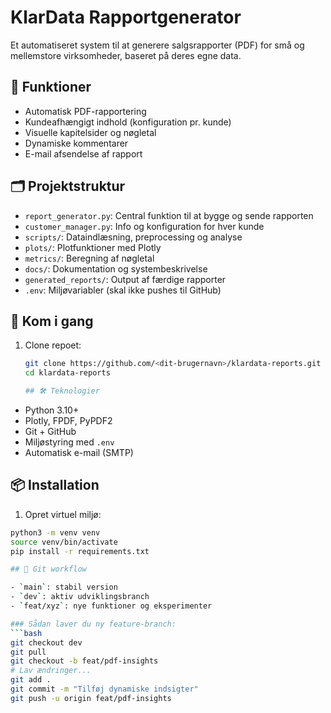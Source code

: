 # KlarData Rapportgenerator

Et automatiseret system til at generere salgsrapporter (PDF) for små og mellemstore virksomheder, baseret på deres egne data.

## 🧠 Funktioner

- Automatisk PDF-rapportering
- Kundeafhængigt indhold (konfiguration pr. kunde)
- Visuelle kapitelsider og nøgletal
- Dynamiske kommentarer
- E-mail afsendelse af rapport

## 🗂 Projektstruktur

- `report_generator.py`: Central funktion til at bygge og sende rapporten
- `customer_manager.py`: Info og konfiguration for hver kunde
- `scripts/`: Dataindlæsning, preprocessing og analyse
- `plots/`: Plotfunktioner med Plotly
- `metrics/`: Beregning af nøgletal
- `docs/`: Dokumentation og systembeskrivelse
- `generated_reports/`: Output af færdige rapporter
- `.env`: Miljøvariabler (skal ikke pushes til GitHub)

## 🚀 Kom i gang

1. Clone repoet:
   ```bash
   git clone https://github.com/<dit-brugernavn>/klardata-reports.git
   cd klardata-reports

   ## 🛠️ Teknologier

- Python 3.10+
- Plotly, FPDF, PyPDF2
- Git + GitHub
- Miljøstyring med `.env`
- Automatisk e-mail (SMTP)

## 📦 Installation

1. Opret virtuel miljø:
```bash
python3 -m venv venv
source venv/bin/activate
pip install -r requirements.txt

## 🧪 Git workflow

- `main`: stabil version
- `dev`: aktiv udviklingsbranch
- `feat/xyz`: nye funktioner og eksperimenter

### Sådan laver du ny feature-branch:
```bash
git checkout dev
git pull
git checkout -b feat/pdf-insights
# Lav ændringer...
git add .
git commit -m "Tilføj dynamiske indsigter"
git push -u origin feat/pdf-insights
